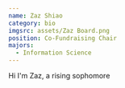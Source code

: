 ```yaml
---
name: Zaz Shiao
category: bio
imgsrc: assets/Zaz Board.png
position: Co-Fundraising Chair
majors:
  - Information Science
---
```

Hi I'm Zaz, a rising sophomore

